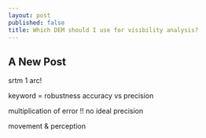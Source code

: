 ```yaml
---
layout: post
published: false
title: Which DEM should I use for visibility analysis?
---
```

## A New Post

srtm 1 arc!

keyword =  robustness
accuracy vs precision

multiplication of error !! no ideal precision

movement &  perception